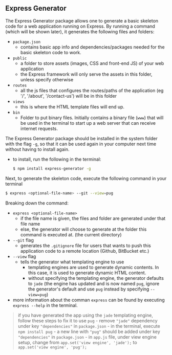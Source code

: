 ## Express Generator


The Express Generator package allows one to generate a basic skeleton code for a web application running on Express.
By running a command (which will be shown later), it generates the following files and folders:
- `package.json`
	- contains basic app info and dependencies/packages needed for the basic skeleton code to work.
- `public`
	- a folder to store assets (images, CSS and front-end JS) of your web application
	- the Express framework will only serve the assets in this folder, unless specify otherwise
- `routes`
	- all the js files that configures the routes/paths of the application (eg '/', '/about', '/contact-us') will be in this folder
- `views`
	- this is where the HTML template files will end up.
- `bin`
	- Folder to put binary files. Initially contains a binary file (`www`) that will be used in the terminal to start up a web server that can receive internet requests.


The Express Generator package should be installed in the system folder with the flag `-g`, so that it can be used again in your computer next time without having to install again.
- to install, run the following in the terminal:
	```bash
	$ npm install express-generator -g
	```


Next, to generate the skeleton code, execute the following command in your terminal
```bash
$ express <optional-file-name> --git --view=pug
```

Breaking down the command:
- `express <optional-file-name>`
	- if the file name is given, the files and folder are generated under that file name
	- else, the generator will choose to generate at the folder this command is executed at. (the current directory)
- `--git` flag
	- generates the `.gitignore` file for users that wants to push this application code to a remote location (Github, BitBucket etc.)
- `--view` flag
	- tells the generator what templating engine to use
		- templating engines are used to generate dynamic contents. In this case, it is used to generate dynamic HTML content.
		- without specifying the templating engine, the generator defaults to `jade` (the engine has updated and is now named `pug`, ignore the generator's default and use `pug` instead by specifying `--view=pug`)
- more information about the comman `express` can be found by executing `express --help` in the terminal.

> if you have generated the app using the `jade` templating engine, follow these steps to fix it to use `pug`
	- remove `"jade"` dependency under key `"dependencies"` in `package.json`
	- in the terminal, execute `npm install pug`
	- a new line with `"pug"` should be added under key `"dependencies"` in `package.json`
	- in `app.js` file, under view engine setup, change from `app.set('view engine', 'jade');` to `app.set('view engine', 'pug');`

